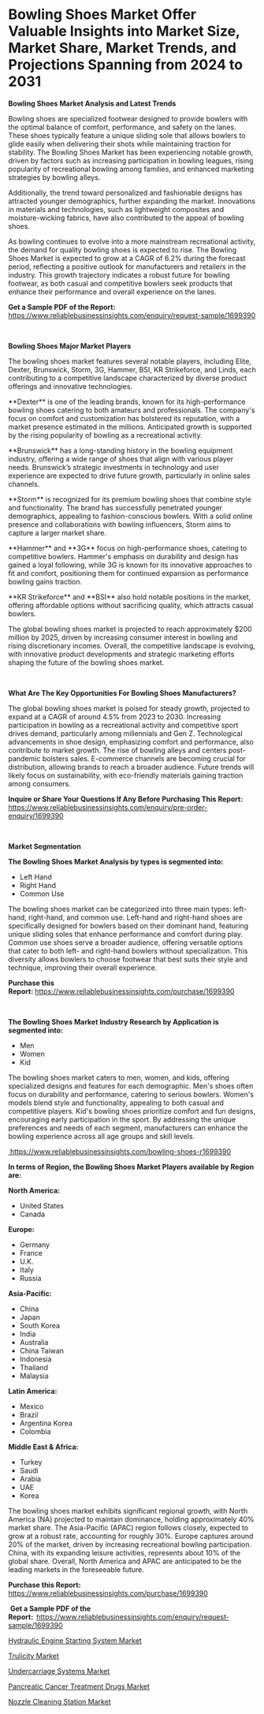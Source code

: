 <p><h1>Bowling Shoes Market Offer Valuable Insights into Market Size, Market Share, Market Trends, and Projections Spanning from 2024 to 2031</h1></p><p><strong>Bowling Shoes Market Analysis and Latest Trends</strong></p>
<p><p>Bowling shoes are specialized footwear designed to provide bowlers with the optimal balance of comfort, performance, and safety on the lanes. These shoes typically feature a unique sliding sole that allows bowlers to glide easily when delivering their shots while maintaining traction for stability. The Bowling Shoes Market has been experiencing notable growth, driven by factors such as increasing participation in bowling leagues, rising popularity of recreational bowling among families, and enhanced marketing strategies by bowling alleys. </p><p>Additionally, the trend toward personalized and fashionable designs has attracted younger demographics, further expanding the market. Innovations in materials and technologies, such as lightweight composites and moisture-wicking fabrics, have also contributed to the appeal of bowling shoes. </p><p>As bowling continues to evolve into a more mainstream recreational activity, the demand for quality bowling shoes is expected to rise. The Bowling Shoes Market is expected to grow at a CAGR of 6.2% during the forecast period, reflecting a positive outlook for manufacturers and retailers in the industry. This growth trajectory indicates a robust future for bowling footwear, as both casual and competitive bowlers seek products that enhance their performance and overall experience on the lanes.</p></p>
<p><strong>Get a Sample PDF of the Report:&nbsp;</strong> <a href="https://www.reliablebusinessinsights.com/enquiry/request-sample/1699390?utm_campaign=84&utm_medium=2&utm_source=Github&utm_content=ia&utm_term=20102024&utm_id=bowling-shoes">https://www.reliablebusinessinsights.com/enquiry/request-sample/1699390</a></p>
<p>&nbsp;</p>
<p><strong>Bowling Shoes Major Market Players</strong></p>
<p><p>The bowling shoes market features several notable players, including Elite, Dexter, Brunswick, Storm, 3G, Hammer, BSI, KR Strikeforce, and Linds, each contributing to a competitive landscape characterized by diverse product offerings and innovative technologies.</p><p>**Dexter** is one of the leading brands, known for its high-performance bowling shoes catering to both amateurs and professionals. The company's focus on comfort and customization has bolstered its reputation, with a market presence estimated in the millions. Anticipated growth is supported by the rising popularity of bowling as a recreational activity.</p><p>**Brunswick** has a long-standing history in the bowling equipment industry, offering a wide range of shoes that align with various player needs. Brunswick’s strategic investments in technology and user experience are expected to drive future growth, particularly in online sales channels.</p><p>**Storm** is recognized for its premium bowling shoes that combine style and functionality. The brand has successfully penetrated younger demographics, appealing to fashion-conscious bowlers. With a solid online presence and collaborations with bowling influencers, Storm aims to capture a larger market share.</p><p>**Hammer** and **3G** focus on high-performance shoes, catering to competitive bowlers. Hammer's emphasis on durability and design has gained a loyal following, while 3G is known for its innovative approaches to fit and comfort, positioning them for continued expansion as performance bowling gains traction.</p><p>**KR Strikeforce** and **BSI** also hold notable positions in the market, offering affordable options without sacrificing quality, which attracts casual bowlers. </p><p>The global bowling shoes market is projected to reach approximately $200 million by 2025, driven by increasing consumer interest in bowling and rising discretionary incomes. Overall, the competitive landscape is evolving, with innovative product developments and strategic marketing efforts shaping the future of the bowling shoes market.</p></p>
<p>&nbsp;</p>
<p><strong>What Are The Key Opportunities For Bowling Shoes Manufacturers?</strong></p>
<p><p>The global bowling shoes market is poised for steady growth, projected to expand at a CAGR of around 4.5% from 2023 to 2030. Increasing participation in bowling as a recreational activity and competitive sport drives demand, particularly among millennials and Gen Z. Technological advancements in shoe design, emphasizing comfort and performance, also contribute to market growth. The rise of bowling alleys and centers post-pandemic bolsters sales. E-commerce channels are becoming crucial for distribution, allowing brands to reach a broader audience. Future trends will likely focus on sustainability, with eco-friendly materials gaining traction among consumers.</p></p>
<p><strong>Inquire or Share Your Questions If Any Before Purchasing This Report:</strong> <a href="https://www.reliablebusinessinsights.com/enquiry/pre-order-enquiry/1699390?utm_campaign=84&utm_medium=2&utm_source=Github&utm_content=ia&utm_term=20102024&utm_id=bowling-shoes">https://www.reliablebusinessinsights.com/enquiry/pre-order-enquiry/1699390</a></p>
<p>&nbsp;</p>
<p><strong>Market Segmentation</strong></p>
<p><strong>The Bowling Shoes Market Analysis by types is segmented into:</strong></p>
<p><ul><li>Left Hand</li><li>Right Hand</li><li>Common Use</li></ul></p>
<p><p>The bowling shoes market can be categorized into three main types: left-hand, right-hand, and common use. Left-hand and right-hand shoes are specifically designed for bowlers based on their dominant hand, featuring unique sliding soles that enhance performance and comfort during play. Common use shoes serve a broader audience, offering versatile options that cater to both left- and right-hand bowlers without specialization. This diversity allows bowlers to choose footwear that best suits their style and technique, improving their overall experience.</p></p>
<p><strong>Purchase this Report:&nbsp;</strong><a href="https://www.reliablebusinessinsights.com/purchase/1699390?utm_campaign=84&utm_medium=2&utm_source=Github&utm_content=ia&utm_term=20102024&utm_id=bowling-shoes">https://www.reliablebusinessinsights.com/purchase/1699390</a></p>
<p>&nbsp;</p>
<p><strong>The Bowling Shoes Market Industry Research by Application is segmented into:</strong></p>
<p><ul><li>Men</li><li>Women</li><li>Kid</li></ul></p>
<p><p>The bowling shoes market caters to men, women, and kids, offering specialized designs and features for each demographic. Men's shoes often focus on durability and performance, catering to serious bowlers. Women's models blend style and functionality, appealing to both casual and competitive players. Kid's bowling shoes prioritize comfort and fun designs, encouraging early participation in the sport. By addressing the unique preferences and needs of each segment, manufacturers can enhance the bowling experience across all age groups and skill levels.</p></p>
<p><a href="https://www.reliablebusinessinsights.com/bowling-shoes-r1699390?utm_campaign=84&utm_medium=2&utm_source=Github&utm_content=ia&utm_term=20102024&utm_id=bowling-shoes">&nbsp;https://www.reliablebusinessinsights.com/bowling-shoes-r1699390</a></p>
<p><strong>In terms of Region, the Bowling Shoes Market Players available by Region are:</strong></p>
<p>
    <p> <strong> North America: </strong>
        <ul>
            <li>United States</li>
            <li>Canada</li>
        </ul>
        </p> 
    <p> <strong> Europe: </strong>
        <ul>
            <li>Germany</li>
            <li>France</li>
            <li>U.K.</li>
            <li>Italy</li>
            <li>Russia</li>
        </ul>
        </p> 
    <p> <strong> Asia-Pacific: </strong>
        <ul>
            <li>China</li>
            <li>Japan</li>
            <li>South Korea</li>
            <li>India</li>
            <li>Australia</li>
            <li>China Taiwan</li>
            <li>Indonesia</li>
            <li>Thailand</li>
            <li>Malaysia</li>
        </ul>
        </p> 
    <p> <strong> Latin America: </strong>
        <ul>
            <li>Mexico</li>
            <li>Brazil</li>
            <li>Argentina Korea</li>
            <li>Colombia</li>
        </ul>
        </p> 
    <p> <strong> Middle East & Africa: </strong>
        <ul>
            <li>Turkey</li>
            <li>Saudi</li>
            <li>Arabia</li>
            <li>UAE</li>
            <li>Korea</li>
        </ul>
    </p>
    </p>
<p><p>The bowling shoes market exhibits significant regional growth, with North America (NA) projected to maintain dominance, holding approximately 40% market share. The Asia-Pacific (APAC) region follows closely, expected to grow at a robust rate, accounting for roughly 30%. Europe captures around 20% of the market, driven by increasing recreational bowling participation. China, with its expanding leisure activities, represents about 10% of the global share. Overall, North America and APAC are anticipated to be the leading markets in the foreseeable future.</p></p>
<p><strong>Purchase this Report: </strong><a href="https://www.reliablebusinessinsights.com/purchase/1699390?utm_campaign=84&utm_medium=2&utm_source=Github&utm_content=ia&utm_term=20102024&utm_id=bowling-shoes">https://www.reliablebusinessinsights.com/purchase/1699390</a></p>
<p>&nbsp;<strong>Get a Sample PDF of the Report:&nbsp;&nbsp;</strong><a href="https://www.reliablebusinessinsights.com/enquiry/request-sample/1699390?utm_campaign=84&utm_medium=2&utm_source=Github&utm_content=ia&utm_term=20102024&utm_id=bowling-shoes">https://www.reliablebusinessinsights.com/enquiry/request-sample/1699390</a></p>
<p><strong></strong></p>
<p><p><a href="https://www.linkedin.com/pulse/hydraulic-engine-starting-system-market-trends-growth-tqdze?utm_campaign=84&utm_medium=2&utm_source=Github&utm_content=ia&utm_term=20102024&utm_id=bowling-shoes">Hydraulic Engine Starting System Market</a></p><p><a href="https://github.com/fosters9adames/Market-Research-Report-List-1/blob/main/trulicity-market.md?utm_campaign=84&utm_medium=2&utm_source=Github&utm_content=ia&utm_term=20102024&utm_id=bowling-shoes">Trulicity Market</a></p><p><a href="https://www.linkedin.com/pulse/undercarriage-systems-market-outlook-share-analysis-0qdge?utm_campaign=84&utm_medium=2&utm_source=Github&utm_content=ia&utm_term=20102024&utm_id=bowling-shoes">Undercarriage Systems Market</a></p><p><a href="https://github.com/dowsegmspivadlk/Market-Research-Report-List-1/blob/main/pancreatic-cancer-treatment-drugs-market.md?utm_campaign=84&utm_medium=2&utm_source=Github&utm_content=ia&utm_term=20102024&utm_id=bowling-shoes">Pancreatic Cancer Treatment Drugs Market</a></p><p><a href="https://issuu.com/reportprime-2/docs/nozzle-cleaning-station-market-size_3ceb4929d4d12b?utm_campaign=84&utm_medium=2&utm_source=Github&utm_content=ia&utm_term=20102024&utm_id=bowling-shoes">Nozzle Cleaning Station Market</a></p></p>